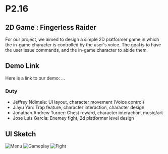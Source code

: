 # P2.16

## 2D Game : Fingerless Raider
For our project, we aimed to design a simple 2D platformer game in which the in-game character is controlled by the user's voice. The goal is to have the user issue commands, and the in-game character to abide them.

## Demo Link
Here is a link to our demo: ...

### Duty
- Jeffrey Ndimele: UI layout, character movement (Voice control) 
- Jiayu Yan: Trap feature, character interaction, character design
- Jonathan Andrew Turner: Chest reward, character interaction, music/art 
- Jose Luis Garcia: Enemey fight, 2d platformer level design 


## UI Sketch
![Menu](https://user-images.githubusercontent.com/15820167/69390111-cdc22500-0c93-11ea-83c5-8f8e8e6c70d4.jpg)
![Gameplay](https://user-images.githubusercontent.com/15820167/69390133-dca8d780-0c93-11ea-9657-132f5ab7b5ac.jpg)
![Fight](https://user-images.githubusercontent.com/15820167/69390141-e5011280-0c93-11ea-9c0d-9ea8786cf4d1.jpg)

